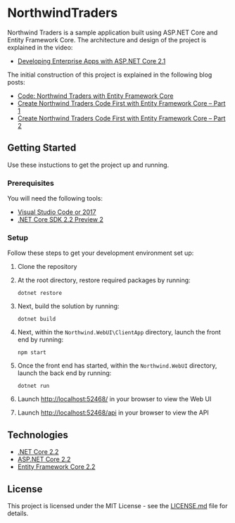 # NorthwindTraders

Northwind Traders is a sample application built using ASP.NET Core and Entity Framework Core. The architecture and design of the project is explained in the video:

* [Developing Enterprise Apps with ASP.NET Core 2.1](https://youtu.be/fAJrVf8f6M4)

The initial construction of this project is explained in the following blog posts:

* [Code: Northwind Traders with Entity Framework Core](http://www.codingflow.net/northwind-traders-with-entity-framework-core/)
* [Create Northwind Traders Code First with Entity Framework Core – Part 1](http://www.codingflow.net/create-northwind-traders-code-first-with-entity-framework-core-part-1/)
* [Create Northwind Traders Code First with Entity Framework Core – Part 2](http://www.codingflow.net/create-northwind-traders-code-first-with-entity-framework-core-part-2/)

## Getting Started
Use these instuctions to get the project up and running.

### Prerequisites
You will need the following tools:

* [Visual Studio Code or 2017](https://www.visualstudio.com/downloads/)
* [.NET Core SDK 2.2 Preview 2](https://www.microsoft.com/net/download/dotnet-core/2.2)

### Setup
Follow these steps to get your development environment set up:

  1. Clone the repository
  2. At the root directory, restore required packages by running:
     ```
     dotnet restore
     ```
  3. Next, build the solution by running:
     ```
     dotnet build
     ```
  4. Next, within the `Northwind.WebUI\ClientApp` directory, launch the front end by running:
     ```
     npm start
     ```
  5. Once the front end has started, within the `Northwind.WebUI` directory, launch the back end by running:
     ```
	 dotnet run
	 ```
  5. Launch [http://localhost:52468/](http://localhost:52468/) in your browser to view the Web UI
  
  6. Launch [http://localhost:52468/api](http://localhost:52468/api) in your browser to view the API

## Technologies
* [.NET Core 2.2](https://blogs.msdn.microsoft.com/dotnet/2018/09/12/announcing-net-core-2-2-preview-2/)
* [ASP.NET Core 2.2](https://blogs.msdn.microsoft.com/webdev/2018/08/22/asp-net-core-2-2-0-preview1-now-available/)
* [Entity Framework Core 2.2](https://blogs.msdn.microsoft.com/dotnet/2018/09/12/announcing-entity-framework-core-2-2-preview-2/)

## License

This project is licensed under the MIT License - see the [LICENSE.md](https://github.com/JasonGT/NorthwindTraders/blob/master/LICENSE.md) file for details.
